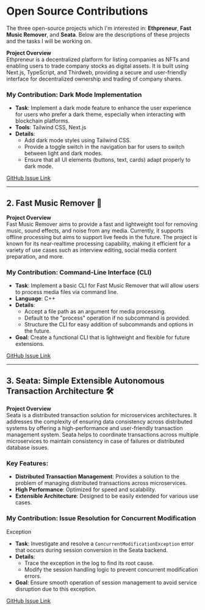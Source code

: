 # Open Source Contributions

The three open-source projects which I'm interested in: **Ethpreneur**, **Fast Music Remover**, and 
**Seata**. Below are the descriptions of these projects and the tasks I 
will be working on.

**Project Overview**  
Ethpreneur is a decentralized platform for listing companies as NFTs and 
enabling users to trade company stocks as digital assets. It is built 
using Next.js, TypeScript, and Thirdweb, providing a secure and 
user-friendly interface for decentralized ownership and trading of company 
shares.

### My Contribution: Dark Mode Implementation
- **Task**: Implement a dark mode feature to enhance the user experience 
for users who prefer a dark theme, especially when interacting with 
blockchain platforms.
- **Tools**: Tailwind CSS, Next.js
- **Details**:
  - Add dark mode styles using Tailwind CSS.
  - Provide a toggle switch in the navigation bar for users to switch 
between light and dark modes.
  - Ensure that all UI elements (buttons, text, cards) adapt properly to 
dark mode.

[GitHub Issue 
Link](https://github.com/SpandanM110/Ethpreneur/issues/9#event-14445753676)

---

## 2. Fast Music Remover 🎵

**Project Overview**  
Fast Music Remover aims to provide a fast and lightweight tool for 
removing music, sound effects, and noise from any media. Currently, it 
supports offline processing but aims to support live feeds in the future. 
The project is known for its near-realtime processing capability, making 
it efficient for a variety of use cases such as interview editing, social 
media content preparation, and more.


### My Contribution: Command-Line Interface (CLI)
- **Task**: Implement a basic CLI for Fast Music Remover that will allow 
users to process media files via command line.
- **Language**: C++
- **Details**:
  - Accept a file path as an argument for media processing.
  - Default to the "process" operation if no subcommand is provided.
  - Structure the CLI for easy addition of subcommands and options in the 
future.
- **Goal**: Create a functional CLI that is lightweight and flexible for 
future extensions.

[GitHub Issue 
Link](https://github.com/omeryusufyagci/fast-music-remover/issues/10#event-14446148603)

---

## 3. Seata: Simple Extensible Autonomous Transaction Architecture 🛠️

**Project Overview**  
Seata is a distributed transaction solution for microservices 
architectures. It addresses the complexity of ensuring data consistency 
across distributed systems by offering a high-performance and 
user-friendly transaction management system. Seata helps to coordinate 
transactions across multiple microservices to maintain consistency in case 
of failures or distributed database issues.

### Key Features:
- **Distributed Transaction Management**: Provides a solution to the 
problem of managing distributed transactions across microservices.
- **High Performance**: Optimized for speed and scalability.
- **Extensible Architecture**: Designed to be easily extended for various 
use cases.

### My Contribution: Issue Resolution for Concurrent Modification 
Exception
- **Task**: Investigate and resolve a `ConcurrentModificationException` 
error that occurs during session conversion in the Seata backend.
- **Details**:
  - Trace the exception in the log to find its root cause.
  - Modify the session handling logic to prevent concurrent modification 
errors.
- **Goal**: Ensure smooth operation of session management to avoid service 
disruption due to this exception.

[GitHub Issue Link](https://github.com/seata/seata/issues/4217)



